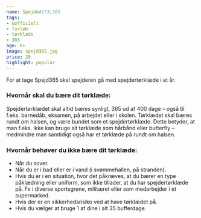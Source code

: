 ```yaml
---
name: Spejd&#173;365
tags:
- uofficielt
- forløb
- tørklæde
- 365
age: 6+
image: spejd365.jpg
price: 20
highlight: popular
---
```

For at tage Spejd365 skal spejderen gå med spejdertørklæde i et år.

### Hvornår skal du bære dit tørklæde:
Spejdertørklædet skal altid bæres synligt, 365 ud af 400 dage – også til f.eks. barnedåb, eksamen, på arbejdet eller i skolen.
Tørklædet skal bæres rundt om halsen, og være bundet som et spejdertørklæde. Dette betyder, at man f.eks. ikke kan bruge sit tørklæde som hårbånd eller butterfly – medmindre man samtidigt også har et tørklæde på rundt om halsen.

### Hvornår behøver du ikke bære dit tørklæde:
- Når du sover.
- Når du er i bad eller er i vand (i svømmehallen, på stranden).
- Hvis du er i en situation, hvor det påkræves, at du bærer en type påklædning eller uniform, som ikke tillader, at du har spejdertørklæde på. Fx i diverse sportsgrene, militæret eller som medarbejder i et supermarked.
- Hvis der er en sikkerhedsrisiko ved at have tørklædet på.
- Hvis du vælger at bruge 1 af dine i alt 35 bufferdage.
